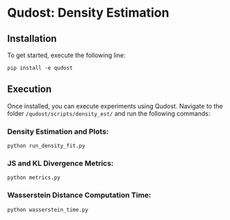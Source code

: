 # Qudost: Density Estimation

## Installation

To get started, execute the following line:

```
pip install -e qudost
```

## Execution

Once installed, you can execute experiments using Qudost. Navigate to the folder `/qudost/scripts/density_est/` and run the following commands:

### Density Estimation and Plots:

```
python run_density_fit.py
```

### JS and KL Divergence Metrics:

```
python metrics.py
```

### Wasserstein Distance Computation Time:

```
python wasserstein_time.py
```
